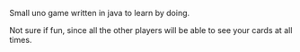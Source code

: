 Small uno game written in java to learn by doing.

Not sure if fun, since all the other players will be able to see your cards at all times.


